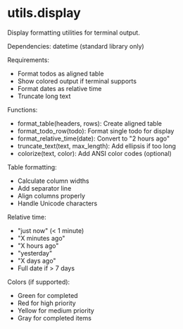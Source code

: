 # utils.display

Display formatting utilities for terminal output.

Dependencies: datetime (standard library only)

Requirements:
- Format todos as aligned table
- Show colored output if terminal supports
- Format dates as relative time
- Truncate long text

Functions:
- format_table(headers, rows): Create aligned table
- format_todo_row(todo): Format single todo for display
- format_relative_time(date): Convert to "2 hours ago"
- truncate_text(text, max_length): Add ellipsis if too long
- colorize(text, color): Add ANSI color codes (optional)

Table formatting:
- Calculate column widths
- Add separator line
- Align columns properly
- Handle Unicode characters

Relative time:
- "just now" (< 1 minute)
- "X minutes ago"
- "X hours ago"  
- "yesterday"
- "X days ago"
- Full date if > 7 days

Colors (if supported):
- Green for completed
- Red for high priority
- Yellow for medium priority
- Gray for completed items